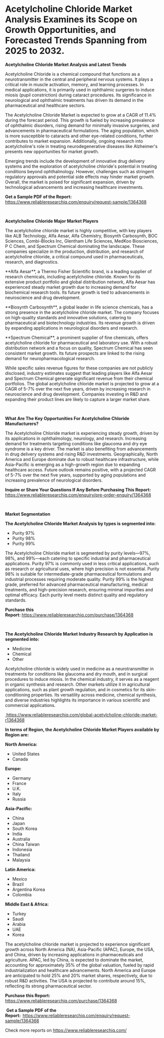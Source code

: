 <p><h1>Acetylcholine Chloride Market Analysis Examines its Scope on Growth Opportunities, and Forecasted Trends Spanning from 2025 to 2032.</h1></p><p><strong>Acetylcholine Chloride Market Analysis and Latest Trends</strong></p>
<p><p>Acetylcholine Chloride is a chemical compound that functions as a neurotransmitter in the central and peripheral nervous systems. It plays a critical role in muscle activation, memory, and learning processes. In medical applications, it is primarily used in ophthalmic surgeries to induce miosis (pupil constriction) during cataract procedures. Its significance in neurological and ophthalmic treatments has driven its demand in the pharmaceutical and healthcare sectors.</p><p>The Acetylcholine Chloride Market is expected to grow at a CAGR of 11.4% during the forecast period. This growth is fueled by increasing prevalence of ophthalmic disorders, rising demand for minimally invasive surgeries, and advancements in pharmaceutical formulations. The aging population, which is more susceptible to cataracts and other eye-related conditions, further contributes to market expansion. Additionally, ongoing research into acetylcholine's role in treating neurodegenerative diseases like Alzheimer's presents new opportunities for market growth.</p><p>Emerging trends include the development of innovative drug delivery systems and the exploration of acetylcholine chloride's potential in treating conditions beyond ophthalmology. However, challenges such as stringent regulatory approvals and potential side effects may hinder market growth. Overall, the market is poised for significant expansion, driven by technological advancements and increasing healthcare investments.</p></p>
<p><strong>Get a Sample PDF of the Report:&nbsp;</strong> <a href="https://www.reliableresearchiq.com/enquiry/request-sample/1364368?utm_campaign=1170&utm_medium=2&utm_source=Github&utm_content=ia&utm_term=29012025&utm_id=acetylcholine-chloride">https://www.reliableresearchiq.com/enquiry/request-sample/1364368</a></p>
<p>&nbsp;</p>
<p><strong>Acetylcholine Chloride Major Market Players</strong></p>
<p><p>The acetylcholine chloride market is highly competitive, with key players like ALB Technology, Alfa Aesar, Alfa Chemistry, Biosynth Carbosynth, BOC Sciences, Combi-Blocks Inc, Glentham Life Sciences, MedKoo Biosciences, P C Chem, and Spectrum Chemical dominating the landscape. These companies specialize in the production, distribution, and research of acetylcholine chloride, a critical compound used in pharmaceuticals, research, and diagnostics.</p><p>**Alfa Aesar**, a Thermo Fisher Scientific brand, is a leading supplier of research chemicals, including acetylcholine chloride. Known for its extensive product portfolio and global distribution network, Alfa Aesar has experienced steady market growth due to increasing demand for biochemical research tools. Its future growth is tied to advancements in neuroscience and drug development.</p><p>**Biosynth Carbosynth**, a global leader in life science chemicals, has a strong presence in the acetylcholine chloride market. The company focuses on high-quality standards and innovative solutions, catering to pharmaceutical and biotechnology industries. Its revenue growth is driven by expanding applications in neurological disorders and research.</p><p>**Spectrum Chemical**, a prominent supplier of fine chemicals, offers acetylcholine chloride for pharmaceutical and laboratory use. With a robust distribution network and a focus on quality, Spectrum Chemical has seen consistent market growth. Its future prospects are linked to the rising demand for neuropharmacological research.</p><p>While specific sales revenue figures for these companies are not publicly disclosed, industry estimates suggest that leading players like Alfa Aesar and Spectrum Chemical generate significant revenue from their chemical portfolios. The global acetylcholine chloride market is projected to grow at a CAGR of 5-7% over the next five years, driven by increasing research in neuroscience and drug development. Companies investing in R&D and expanding their product lines are likely to capture a larger market share.</p></p>
<p>&nbsp;</p>
<p><strong>What Are The Key Opportunities For Acetylcholine Chloride Manufacturers?</strong></p>
<p><p>The Acetylcholine Chloride market is experiencing steady growth, driven by its applications in ophthalmology, neurology, and research. Increasing demand for treatments targeting conditions like glaucoma and dry eye syndrome is a key driver. The market is also benefiting from advancements in drug delivery systems and rising R&D investments. Geographically, North America and Europe dominate due to robust healthcare infrastructure, while Asia-Pacific is emerging as a high-growth region due to expanding healthcare access. Future outlook remains positive, with a projected CAGR of 5-7% over the next five years, supported by aging populations and increasing prevalence of neurological disorders.</p></p>
<p><strong>Inquire or Share Your Questions If Any Before Purchasing This Report:</strong> <a href="https://www.reliableresearchiq.com/enquiry/pre-order-enquiry/1364368?utm_campaign=1170&utm_medium=2&utm_source=Github&utm_content=ia&utm_term=29012025&utm_id=acetylcholine-chloride">https://www.reliableresearchiq.com/enquiry/pre-order-enquiry/1364368</a></p>
<p>&nbsp;</p>
<p><strong>Market Segmentation</strong></p>
<p><strong>The Acetylcholine Chloride Market Analysis by types is segmented into:</strong></p>
<p><ul><li>Purity 97%</li><li>Purity 98%</li><li>Purity 99%</li></ul></p>
<p><p>The Acetylcholine Chloride market is segmented by purity levels—97%, 98%, and 99%—each catering to specific industrial and pharmaceutical applications. Purity 97% is commonly used in less critical applications, such as research or agricultural uses, where high precision is not essential. Purity 98% is suitable for intermediate-grade pharmaceutical formulations and industrial processes requiring moderate quality. Purity 99% is the highest grade, preferred for advanced pharmaceutical manufacturing, medical treatments, and high-precision research, ensuring minimal impurities and optimal efficacy. Each purity level meets distinct quality and regulatory standards.</p></p>
<p><strong>Purchase this Report:&nbsp;</strong><a href="https://www.reliableresearchiq.com/purchase/1364368?utm_campaign=1170&utm_medium=2&utm_source=Github&utm_content=ia&utm_term=29012025&utm_id=acetylcholine-chloride">https://www.reliableresearchiq.com/purchase/1364368</a></p>
<p>&nbsp;</p>
<p><strong>The Acetylcholine Chloride Market Industry Research by Application is segmented into:</strong></p>
<p><ul><li>Medicine</li><li>Chemical</li><li>Other</li></ul></p>
<p><p>Acetylcholine chloride is widely used in medicine as a neurotransmitter in treatments for conditions like glaucoma and dry mouth, and in surgical procedures to induce miosis. In the chemical industry, it serves as a reagent in organic synthesis and research. Other markets utilize it in agricultural applications, such as plant growth regulation, and in cosmetics for its skin-conditioning properties. Its versatility across medicine, chemical synthesis, and diverse industries highlights its importance in various scientific and commercial applications.</p></p>
<p><a href="https://www.reliableresearchiq.com/global-acetylcholine-chloride-market-r1364368?utm_campaign=1170&utm_medium=2&utm_source=Github&utm_content=ia&utm_term=29012025&utm_id=acetylcholine-chloride">&nbsp;https://www.reliableresearchiq.com/global-acetylcholine-chloride-market-r1364368</a></p>
<p><strong>In terms of Region, the Acetylcholine Chloride Market Players available by Region are:</strong></p>
<p>
    <p> <strong> North America: </strong>
        <ul>
            <li>United States</li>
            <li>Canada</li>
        </ul>
        </p> 
    <p> <strong> Europe: </strong>
        <ul>
            <li>Germany</li>
            <li>France</li>
            <li>U.K.</li>
            <li>Italy</li>
            <li>Russia</li>
        </ul>
        </p> 
    <p> <strong> Asia-Pacific: </strong>
        <ul>
            <li>China</li>
            <li>Japan</li>
            <li>South Korea</li>
            <li>India</li>
            <li>Australia</li>
            <li>China Taiwan</li>
            <li>Indonesia</li>
            <li>Thailand</li>
            <li>Malaysia</li>
        </ul>
        </p> 
    <p> <strong> Latin America: </strong>
        <ul>
            <li>Mexico</li>
            <li>Brazil</li>
            <li>Argentina Korea</li>
            <li>Colombia</li>
        </ul>
        </p> 
    <p> <strong> Middle East & Africa: </strong>
        <ul>
            <li>Turkey</li>
            <li>Saudi</li>
            <li>Arabia</li>
            <li>UAE</li>
            <li>Korea</li>
        </ul>
    </p>
    </p>
<p><p>The acetylcholine chloride market is projected to experience significant growth across North America (NA), Asia-Pacific (APAC), Europe, the USA, and China, driven by increasing applications in pharmaceuticals and agriculture. APAC, led by China, is expected to dominate the market, accounting for approximately 35% of the global valuation, fueled by rapid industrialization and healthcare advancements. North America and Europe are anticipated to hold 25% and 20% market shares, respectively, due to robust R&D activities. The USA is projected to contribute around 15%, reflecting its strong pharmaceutical sector.</p></p>
<p><strong>Purchase this Report: </strong><a href="https://www.reliableresearchiq.com/purchase/1364368?utm_campaign=1170&utm_medium=2&utm_source=Github&utm_content=ia&utm_term=29012025&utm_id=acetylcholine-chloride">https://www.reliableresearchiq.com/purchase/1364368</a></p>
<p>&nbsp;<strong>Get a Sample PDF of the Report:&nbsp;&nbsp;</strong><a href="https://www.reliableresearchiq.com/enquiry/request-sample/1364368?utm_campaign=1170&utm_medium=2&utm_source=Github&utm_content=ia&utm_term=29012025&utm_id=acetylcholine-chloride">https://www.reliableresearchiq.com/enquiry/request-sample/1364368</a></p>
<p><strong></strong></p>
<p>Check more reports on <a href="https://www.reliableresearchiq.com/?utm_campaign=1170&utm_medium=2&utm_source=Github&utm_content=ia&utm_term=29012025&utm_id=acetylcholine-chloride">https://www.reliableresearchiq.com/</a></p>